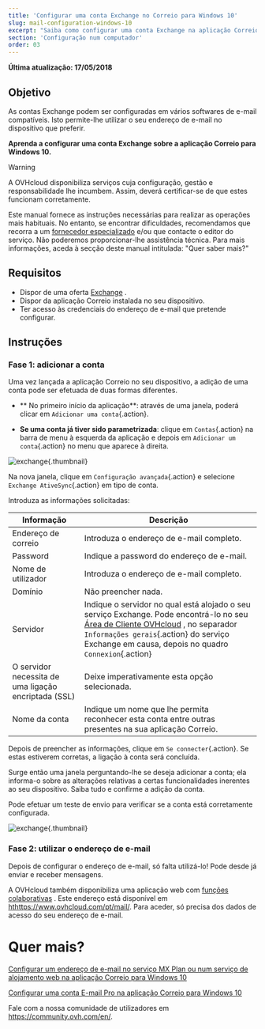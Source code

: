 ```yaml
---
title: 'Configurar uma conta Exchange no Correio para Windows 10'
slug: mail-configuration-windows-10
excerpt: "Saiba como configurar uma conta Exchange na aplicação Correio para Windows 10"
section: 'Configuração num computador'
order: 03
---
```


**Última atualização: 17/05/2018**

## Objetivo

As contas Exchange podem ser configuradas em vários softwares de e-mail compatíveis. Isto permite-lhe utilizar o seu endereço de e-mail no dispositivo que preferir.

**Aprenda a configurar uma conta Exchange sobre a aplicação Correio para Windows 10.**


> [!warning]
>
> A OVHcloud disponibiliza serviços cuja configuração, gestão e responsabilidade lhe incumbem. Assim, deverá certificar-se de que estes funcionam corretamente.
> 
> Este manual fornece as instruções necessárias para realizar as operações mais habituais. No entanto, se encontrar dificuldades, recomendamos que recorra a um [fornecedor especializado](https://partner.ovhcloud.com/pt/) e/ou que contacte o editor do serviço. Não poderemos proporcionar-lhe assistência técnica. Para mais informações, aceda à secção deste manual intitulada: "Quer saber mais?"
> 

## Requisitos

- Dispor de uma oferta [Exchange](hthttps://www.ovhcloud.com/pt/emails/) .
- Dispor da aplicação Correio instalada no seu dispositivo.
- Ter acesso às credenciais do endereço de e-mail que pretende configurar.

## Instruções

### Fase 1: adicionar a conta

Uma vez lançada a aplicação Correio no seu dispositivo, a adição de uma conta pode ser efetuada de duas formas diferentes.

- ** No primeiro início da aplicação**: através de uma janela, poderá clicar em `Adicionar uma conta`{.action}.

- **Se uma conta já tiver sido parametrizada**: clique em `Contas`{.action} na barra de menu à esquerda da aplicação e depois em `Adicionar um conta`{.action} no menu que aparece à direita.

![exchange](images/configuration-mail-windows-step1.png){.thumbnail}

Na nova janela, clique em `Configuração avançada`{.action} e selecione `Exchange AtiveSync`{.action} em tipo de conta.

Introduza as informações solicitadas:

|Informação| Descrição|
|---|---|
|Endereço de correio | Introduza o endereço de e-mail completo.|
|Password | Indique a password do endereço de e-mail.|
|Nome de utilizador | Introduza o endereço de e-mail completo.|
|Domínio | Não preencher nada.|
|Servidor | Indique o servidor no qual está alojado o seu serviço Exchange. Pode encontrá-lo no seu [Área de Cliente OVHcloud](https://www.ovh.com/auth/?action=gotomanager&from=https://www.ovh.pt/&ovhSubsidiary=pt) , no separador `Informações gerais`{.action} do serviço Exchange em causa, depois no quadro `Connexion`{.action}|
|O servidor necessita de uma ligação encriptada (SSL) | Deixe imperativamente esta opção selecionada.|
|Nome da conta | Indique um nome que lhe permita reconhecer esta conta entre outras presentes na sua aplicação Correio.|

Depois de preencher as informações, clique em `Se connecter`{.action}. Se estas estiverem corretas, a ligação à conta será concluída.

Surge então uma janela perguntando-lhe se deseja adicionar a conta; ela informa-o sobre as alterações relativas a certas funcionalidades inerentes ao seu dispositivo. Saiba tudo e confirme a adição da conta.

Pode efetuar um teste de envio para verificar se a conta está corretamente configurada.

![exchange](images/configuration-mail-windows-exchange-step2.png){.thumbnail}

### Fase 2: utilizar o endereço de e-mail

Depois de configurar o endereço de e-mail, só falta utilizá-lo! Pode desde já enviar e receber mensagens.

A OVHcloud também disponibiliza uma aplicação web com [funções colaborativas](hthttps://www.ovhcloud.com/pt/emails/) . Este endereço está disponível em <hthttps://www.ovhcloud.com/pt/mail/>. Para aceder, só precisa dos dados de acesso do seu endereço de e-mail.

# Quer mais?

[Configurar um endereço de e-mail no serviço MX Plan ou num serviço de alojamento web na aplicação Correio para Windows 10](https://docs.ovh.com/pt/emails/mail-configuration-windows-10/) 

[Configurar uma conta E-mail Pro na aplicação Correio para Windows 10](https://docs.ovh.com/pt/emails-pro/mail-configuration-windows-10/) 

Fale com a nossa comunidade de utilizadores em <https://community.ovh.com/en/>.